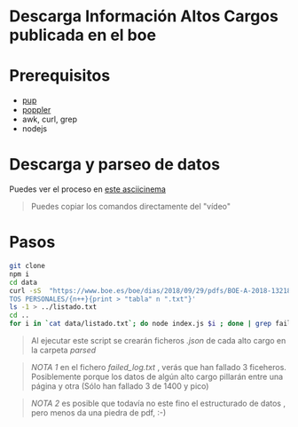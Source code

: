# Descarga Información Altos Cargos publicada en el boe

# Prerequisitos

- [pup](https://github.com/ericchiang/pup)
- [poppler](https://poppler.freedesktop.org/)
- awk, curl, grep
- nodejs


# Descarga y parseo de datos

Puedes ver el proceso en [este asciicinema](https://asciinema.org/a/IUC3MNxK7eUgIMDihvlgyrISc)

> Puedes copiar los comandos directamente del "vídeo"


# Pasos

```bash
git clone
npm i
cd data
curl -sS  "https://www.boe.es/boe/dias/2018/09/29/pdfs/BOE-A-2018-13218.pdf" | pdftotext -htmlmeta -layout - - | pup 'pre text{}' | awk '/DA
TOS PERSONALES/{n++}{print > "tabla" n ".txt"}'
ls -1 > ../listado.txt
cd ..
for i in `cat data/listado.txt`; do node index.js $i ; done | grep failed > failed_log.txt
```

> Al ejecutar este script se crearán ficheros *.json* de cada alto cargo en la carpeta *parsed*

> *NOTA 1* en el fichero *failed_log.txt* , verás que han fallado 3 ficeheros. Posiblemente porque los datos de algún alto cargo pillarán entre una página y otra (Sólo han fallado 3 de 1400 y pico)

> *NOTA 2* es posible que todavía no este fino el estructurado de datos , pero menos da una piedra de pdf, :-)
